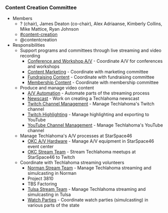 ### Content Creation Committee
* Members
  * ? (chair), James Deaton (co-chair), Alex Adriaanse, Kimberly Collins, Mike Mattice, Ryan Johnson
  * [#content-creation](https://techlahoma.slack.com/messages/content-creation)
  * @contentcreation
* Responsibilities
  * Support programs and committees through live streaming and video recording
    * [Conference and Workshop A/V](Conference_and_Workshop_AV_Team.md) - Coordinate A/V for conferences and workshops
    * [Content Marketing](Content_Marketing_Team.md) - Coordinate with marketing committee
    * [Fundraising Content](Fundraising_Content_Team.md) - Coordinate with fundraising committee
    * [Membership Content](Membership_Content_Team.md) - Coordinate with membership committee
  * Produce and manage video content
    * [A/V Automation](AV_Automation_Team.md) - Automate parts of the streaming process
    * [Newscast](Newscast.md) - Work on creating a Techlahoma newscast
    * [Twitch Channel Management](Twitch_Channel_Management_Team.md) - Manage Techlahoma's Twitch channel
    * [Twitch Highlighting](Twitch_Highlighting_Team.md) - Manage highlighting and exporting to YouTube
    * [YouTube Channel Management](YouTube_Channel_Management_Team.md) - Manage Techlahoma's YouTube channel
  * Manage Techlahoma's A/V processes at StarSpace46
    * [OKC A/V Hardware](OKC_AV_Hardware_Team.md) - Manage A/V equipment in StarSpace46 event center
    * [OKC Stream Team](OKC_Stream_Team.md) - Stream Techlahoma meetups at StarSpace46 to Twitch
  * Coordinate with Techlahoma streaming volunteers
    * [Norman Stream Team](Norman_Stream_Team.md) - Manage Techlahoma streaming and simulcasting in Norman
    * Project 3810
    * TBS Factoring
    * [Tulsa Stream Team](Tulsa_Stream_Team.md) - Manage Techlahoma streaming and simulcasting in Tulsa
    * [Watch Parties](Watch_Parties.md) - Coordinate watch parties (simulcasting) in various parts of the state
